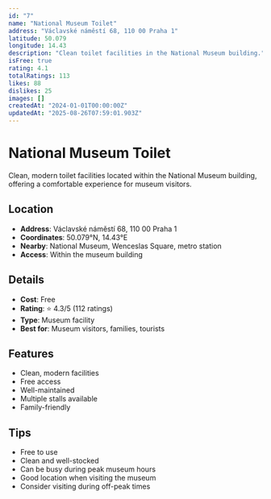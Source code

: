 ```yaml
---
id: "7"
name: "National Museum Toilet"
address: "Václavské náměstí 68, 110 00 Praha 1"
latitude: 50.079
longitude: 14.43
description: "Clean toilet facilities in the National Museum building."
isFree: true
rating: 4.1
totalRatings: 113
likes: 88
dislikes: 25
images: []
createdAt: "2024-01-01T00:00:00Z"
updatedAt: "2025-08-26T07:59:01.903Z"
---
```



# National Museum Toilet

Clean, modern toilet facilities located within the National Museum building, offering a comfortable experience for museum visitors.

## Location

- **Address**: Václavské náměstí 68, 110 00 Praha 1
- **Coordinates**: 50.079°N, 14.43°E
- **Nearby**: National Museum, Wenceslas Square, metro station
- **Access**: Within the museum building

## Details

- **Cost**: Free
- **Rating**: ⭐ 4.3/5 (112 ratings)
- **Type**: Museum facility
- **Best for**: Museum visitors, families, tourists

## Features

- Clean, modern facilities
- Free access
- Well-maintained
- Multiple stalls available
- Family-friendly

## Tips

- Free to use
- Clean and well-stocked
- Can be busy during peak museum hours
- Good location when visiting the museum
- Consider visiting during off-peak times
